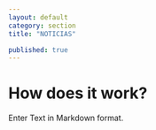 ```yaml
---
layout: default
category: section
title: "NOTICIAS"

published: true
---
```


# How does it work?

Enter Text in Markdown format.